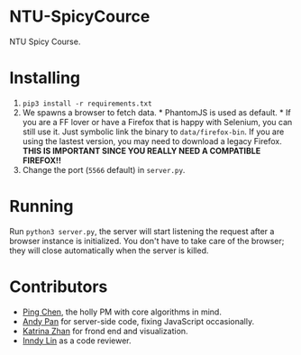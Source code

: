 # NTU-SpicyCource
NTU Spicy Course.

# Installing
  1. `pip3 install -r requirements.txt`
  2. We spawns a browser to fetch data.
    * PhantomJS is used as default.
    * If you are a FF lover or have a Firefox that is happy with Selenium, you can still use it. Just symbolic link the binary to `data/firefox-bin`. If you are using the lastest version, you may need to download a legacy Firefox. **THIS IS IMPORTANT SINCE YOU REALLY NEED A COMPATIBLE FIREFOX!!**
  3. Change the port (`5566` default) in `server.py`.

# Running
Run `python3 server.py`, the server will start listening the request after a browser instance is initialized. You don't have to take care of the browser; they will close automatically when the server is killed.

# Contributors
  * [Ping Chen](https://github.com/artistic709), the holly PM with core algorithms in mind.
  * [Andy Pan](https://github.com/andy0130tw) for server-side code, fixing JavaScript occasionally.
  * [Katrina Zhan](https://github.com/katrina76) for frond end and visualization.
  * [Inndy Lin](https://github.com/Inndy) as a code reviewer.
